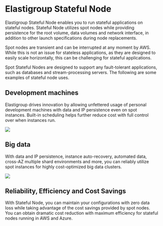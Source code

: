 # Elastigroup Stateful Node

Elastigroup Stateful Node enables you to run stateful applications on stateful nodes. Stateful Node utilizes spot nodes while providing persistence for the root volume, data volumes and network interface, in addition to other launch specifications during node replacements.

Spot nodes are transient and can be interrupted at any moment by AWS. While this is not an issue for stateless applications, as they are designed to easily scale horizontally, this can be challenging for stateful applications.

Spot Stateful Nodes are designed to support any fault-tolerant applications, such as databases and stream-processing servers.  The following are some examples of stateful node uses.

## Development machines

Elastigroup drives innovation by allowing unfettered usage of personal development machines with data and IP persistence even on spot instances. Built-in scheduling helps further reduce cost with full control over when instances run.

<img src="/managed-instance/_media/elastigroup-stateful-node-01.png" />

## Big data

With data and IP persistence, instance auto-recovery, automated data, cross-AZ multiple shard environments and more, you can reliably utilize spot instances for highly cost-optimized big data clusters.

<img src="/managed-instance/_media/elastigroup-stateful-node-02.png" />

## Reliability, Efficiency and Cost Savings

With Stateful Node, you can maintain your configurations with zero data loss while taking advantage of the cost savings provided by spot nodes. You can obtain dramatic cost reduction with maximum efficiency for stateful nodes running in AWS and Azure.

